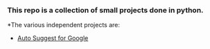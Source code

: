 ### This repo is a collection of small projects done in python.
*The various independent projects are:

- [Auto Suggest for Google](https://github.com/baronrogers5/python-scripts/tree/master/auto-suggest-for-google)

